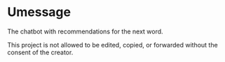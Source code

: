 # Umessage
The chatbot with recommendations for the next word.

This project is not allowed to be edited, copied, or forwarded without the consent of the creator.

